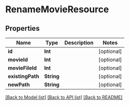 # RenameMovieResource

## Properties
Name | Type | Description | Notes
------------ | ------------- | ------------- | -------------
**id** | **Int** |  | [optional] 
**movieId** | **Int** |  | [optional] 
**movieFileId** | **Int** |  | [optional] 
**existingPath** | **String** |  | [optional] 
**newPath** | **String** |  | [optional] 

[[Back to Model list]](../README.md#documentation-for-models) [[Back to API list]](../README.md#documentation-for-api-endpoints) [[Back to README]](../README.md)


